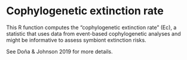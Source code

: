 # Cophylogenetic extinction rate

This R function computes the “cophylogenetic extinction rate” (Ec), a statistic that uses data from event-based cophylogenetic analyses and might be informative to assess symbiont extinction risks.

See Doña & Johnson 2019 for more details. 
